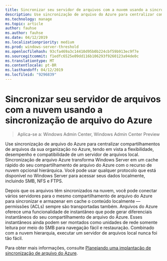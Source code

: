 ```yaml
---
title: Sincronizar seu servidor de arquivos com a nuvem usando a sincronização de arquivo do Azure
description: Use sincronização de arquivo do Azure para centralizar compartilhamentos de arquivos da sua organização no Azure, tendo em vista a flexibilidade, desempenho e compatibilidade de um servidor de arquivos local. Sincronização de arquivo Azure transforma Windows Server em um cache rápido do seu compartilhamento de arquivo do Azure com o recurso de nuvem opcional hierárquica.
ms.technology: manage
ms.topic: article
author: fauhse
ms.author: fauhse
ms.date: 04/12/2019
ms.localizationpriority: medium
ms.prod: windows-server-threshold
ms.openlocfilehash: 93cfa469a3c14410d95b0b224cbf59b913ec9f7e
ms.sourcegitcommit: f1edfc6525e09dd116b106293f9260123a94de0c
ms.translationtype: MT
ms.contentlocale: pt-BR
ms.lasthandoff: 04/12/2019
ms.locfileid: "9296839"
---
```

# Sincronizar seu servidor de arquivos com a nuvem usando a sincronização de arquivo do Azure

>Aplica-se a: Windows Admin Center, Windows Admin Center Preview

Use sincronização de arquivo do Azure para centralizar compartilhamentos de arquivos da sua organização no Azure, tendo em vista a flexibilidade, desempenho e compatibilidade de um servidor de arquivos local. Sincronização de arquivo Azure transforma Windows Server em um cache rápido do seu compartilhamento de arquivo do Azure com o recurso de nuvem opcional hierárquica. Você pode usar qualquer protocolo que está disponível no Windows Server para acessar seus dados localmente, incluindo SMB, NFS e FTPS.

Depois que os arquivos têm sincronizados na nuvem, você pode conectar vários servidores para o mesmo compartilhamento de arquivo do Azure para sincronizar e armazenar em cache o conteúdo localmente — permissões (ACLs) sempre são transportadas também. Arquivos do Azure oferece uma funcionalidade de instantâneo que pode gerar diferenciais instantâneos do seu compartilhamento de arquivo do Azure. Esses instantâneos ainda podem ser montados como unidades de rede somente leitura por meio do SMB para navegação fácil e restauração. Combinado com a nuvem hierarquia, executar um servidor de arquivos local nunca foi tão fácil.

Para obter mais informações, consulte [Planejando uma implantação de sincronização de arquivo do Azure](https://aka.ms/afs).